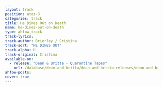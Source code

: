 ```yaml
---
layout: track
position: atoz-3
categories: track
title: He Dines Out on Death
name: he-dines-out-on-death
type: ahfow_track
track-lyrics: 
track-author: Brierley / Cristina
track-sort: "HE DINES OUT"
track-alpha: H
track-original: Cristina
available-on:
  - release: "Dean & Britta - Quarantine Tapes"
    url: /database/dean-and-britta/dean-and-britta-releases/dean-and-britta-quarantine-tapes/
ahfow-posts:
cover: true
---
```


